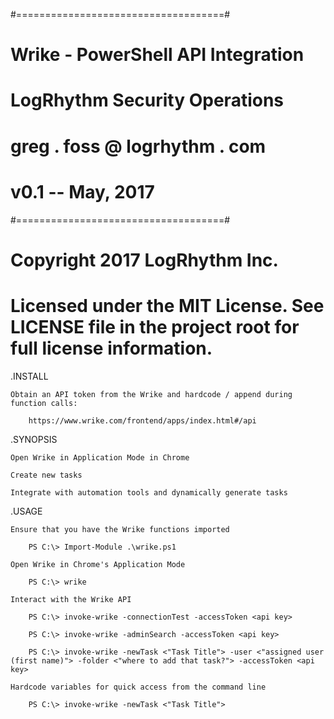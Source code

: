   #====================================#
  # Wrike - PowerShell API Integration #
  # LogRhythm Security Operations      #
  # greg . foss @ logrhythm . com      #
  # v0.1  --  May, 2017                #
  #====================================#

# Copyright 2017 LogRhythm Inc.   
# Licensed under the MIT License. See LICENSE file in the project root for full license information.

.INSTALL

    Obtain an API token from the Wrike and hardcode / append during function calls:

        https://www.wrike.com/frontend/apps/index.html#/api

.SYNOPSIS

    Open Wrike in Application Mode in Chrome

    Create new tasks

    Integrate with automation tools and dynamically generate tasks

.USAGE

    Ensure that you have the Wrike functions imported

        PS C:\> Import-Module .\wrike.ps1

    Open Wrike in Chrome's Application Mode

        PS C:\> wrike
    
    Interact with the Wrike API
        
        PS C:\> invoke-wrike -connectionTest -accessToken <api key>

        PS C:\> invoke-wrike -adminSearch -accessToken <api key>

        PS C:\> invoke-wrike -newTask <"Task Title"> -user <"assigned user (first name)"> -folder <"where to add that task?"> -accessToken <api key>

    Hardcode variables for quick access from the command line
        
        PS C:\> invoke-wrike -newTask <"Task Title">
